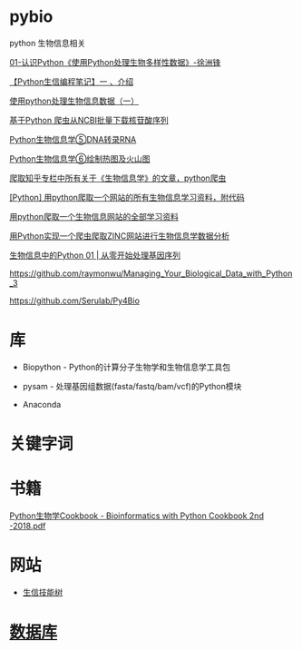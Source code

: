 # pybio
python 生物信息相关



[01-认识Python《使用Python处理生物多样性数据》-徐洲锋](https://www.bilibili.com/video/BV1MY411577t/)

[【Python生信编程笔记】一 、介绍](https://www.jianshu.com/p/c220c537c98a)

[使用python处理生物信息数据（一）](https://www.jianshu.com/p/75dae6c88bdc)

[基于Python 爬虫从NCBI批量下载核苷酸序列](https://www.jianshu.com/p/10419d98deff)

[Python生物信息学⑤DNA转录RNA](https://developer.aliyun.com/article/826670)

[Python生物信息学⑥绘制热图及火山图](https://developer.aliyun.com/article/826661)

[爬取知乎专栏中所有关于《生物信息学》的文章，python爬虫](https://cloud.tencent.com/developer/article/1378386)

[[Python] 用python爬取一个网站的所有生物信息学习资料，附代码](http://www.biotrainee.com/thread-758-1-1.html)

[用python爬取一个生物信息网站的全部学习资料](https://zhuanlan.zhihu.com/p/24439922)

[用Python实现一个爬虫爬取ZINC网站进行生物信息学数据分析](https://www.cnblogs.com/jeysin/p/10962316.html)

[生物信息中的Python 01 | 从零开始处理基因序列](https://cloud.tencent.com/developer/article/1772335?from=article.detail.1772337)


https://github.com/raymonwu/Managing_Your_Biological_Data_with_Python_3

https://github.com/Serulab/Py4Bio

# 库
* Biopython - Python的计算分子生物学和生物信息学工具包

* pysam - 处理基因组数据(fasta/fastq/bam/vcf)的Python模块

* Anaconda
# 关键字词


# 书籍
[Python生物学Cookbook - Bioinformatics with Python Cookbook 2nd -2018.pdf](https://www.jianshu.com/p/877df92d6ba9?spm=a2c6h.12873639.article-detail.7.458f55f2OzZFxy)

# 网站

* [生信技能树](http://www.biotrainee.com/forum.php)

# [数据库](https://github.com/FofightFong/pybio/blob/main/db.md)
